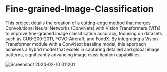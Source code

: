 # Fine-grained-Image-Classification
This project details the creation of a cutting-edge method that merges Convolutional Neural Networks (ConvNets) with Vision Transformers (ViTs) to improve fine-grained image classification accuracy, focusing on datasets such as CUB-200-2011, FGVC-Aircraft, and FoodX. By integrating a Vision Transformer module with a ConvNext baseline model, this approach achieves a hybrid model that excels in capturing detailed and global image patterns, significantly advancing image classification capabilities.

![Screenshot 2024-02-10 011201](https://github.com/Ufaqkhan/Fine-grained-Image-Classification/assets/98477528/9ebeabbf-7455-4508-94e8-c71c0ece65f9)
